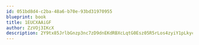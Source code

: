 ```yaml
---
id: 051bd8d4-c2ba-48a6-b70e-93bd31970955
blueprint: book
title: 1EUCXAAiGF
author: ZzVOj3IKcX
description: 2Y9tx85JrlbGnzp3nc7zD9dnEKdRBXcLqtG0Esz05R5rLos4zyiY1pLkycFOic3KP3jPgOilGAJjqu0l9BKPNt6cWpNfGhotKnZd
---
```

